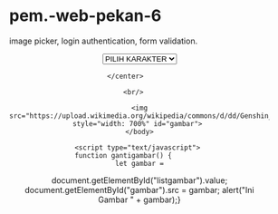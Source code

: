 # pem.-web-pekan-6
image picker,
login authentication,
form validation.

<!DOCTYPE html>
<html>
    <head>
        <title>IMAGE PICKER</title>
    </head>
    <body style="margin: 200px"> 	
    <center>		
    <select onchange="gantigambar();" id="listgambar">			
    <option value="https://upload.wikimedia.org/wikipedia/commons/d/dd/Genshin_Impact_logo.png">PILIH KARAKTER</option>			
    <option value="https://uploadstatic-sea.mihoyo.com/contentweb/20200616/2020061611214389168.png">JEAN</option>			
    <option value="https://uploadstatic-sea.mihoyo.com/contentweb/20191009/2019100914372396510.png">AMBER</option>			
    <option value="https://uploadstatic-sea.mihoyo.com/contentweb/20191009/2019100915122465321.png">LISA</option>			
    <option value="https://uploadstatic-sea.mihoyo.com/contentweb/20191009/2019100910335338023.png">KAEYA</option>			
    <option value="https://uploadstatic-sea.mihoyo.com/contentweb/20200609/2020060915105884221.png">DILUC</option>			
    <option value="https://uploadstatic-sea.mihoyo.com/contentweb/20200103/2020010310582722822.png">KLEE</option>		
    </select>	
    
    
    </center>		
    
    <br/>	
    
    <img src="https://upload.wikimedia.org/wikipedia/commons/d/dd/Genshin_Impact_logo.png" style="width: 700%" id="gambar"> 
    </body>
        
    <script type="text/javascript">	
    function gantigambar() {		
    let gambar =
document.getElementById("listgambar").value;
document.getElementById("gambar").src = gambar;		alert("Ini Gambar " + gambar);}

</script>
    
</html>

